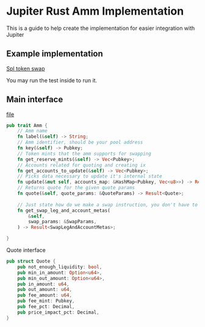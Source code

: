 # Jupiter Rust Amm Implementation

This is a guide to help create the implementation for easier integration with Jupiter

## Example implementation

[Spl token swap](./jupiter-core/src/amms/spl_token_swap_amm.rs)

You may run the test inside to run it.

## Main interface

[file](./jupiter-core/src/amms/amm.rs)
```rust
pub trait Amm {
    // Amm name
    fn label(&self) -> String;
    // Amm identifier, should be your pool address
    fn key(&self) -> Pubkey;
    // Token mints that the amm supports for swapping
    fn get_reserve_mints(&self) -> Vec<Pubkey>;
    // Accounts related for quoting and creating ix
    fn get_accounts_to_update(&self) -> Vec<Pubkey>;
    // Picks data necessary to update it's internal state
    fn update(&mut self, accounts_map: &HashMap<Pubkey, Vec<u8>>) -> Result<()>;
    // Returns quote for the given quote params
    fn quote(&self, quote_params: &QuoteParams) -> Result<Quote>;
    
    // Just state how do we make a swap instruction, you don't have to implement this
    fn get_swap_leg_and_account_metas(
        &self,
        swap_params: &SwapParams,
    ) -> Result<SwapLegAndAccountMetas>;

}
```

Quote interface
```rust
pub struct Quote {
    pub not_enough_liquidity: bool,
    pub min_in_amount: Option<u64>,
    pub min_out_amount: Option<u64>,
    pub in_amount: u64,
    pub out_amount: u64,
    pub fee_amount: u64,
    pub fee_mint: Pubkey,
    pub fee_pct: Decimal,
    pub price_impact_pct: Decimal,
}
```